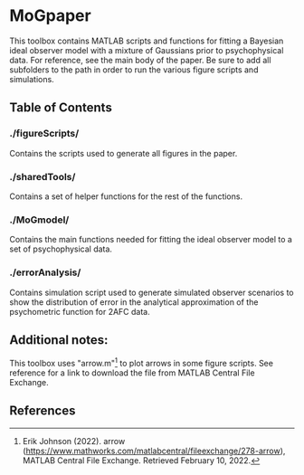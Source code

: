 # MoGpaper

This toolbox contains MATLAB scripts and functions for fitting a Bayesian ideal observer model with a mixture of Gaussians prior to psychophysical data. For reference, see the main body of the paper. Be sure to add all subfolders to the path in order to run the various figure scripts and simulations.

## Table of Contents

### ./figureScripts/
Contains the scripts used to generate all figures in the paper.

### ./sharedTools/
Contains a set of helper functions for the rest of the functions.

### ./MoGmodel/
Contains the main functions needed for fitting the ideal observer model to a set of psychophysical data.

### ./errorAnalysis/
Contains simulation script used to generate simulated observer scenarios to show the distribution of error in the analytical approximation of the psychometric function for 2AFC data.

## Additional notes:
This toolbox uses "arrow.m"[^1] to plot arrows in some figure scripts. See reference for a link to download the file from MATLAB Central File Exchange.

## References
[^1]: Erik Johnson (2022). arrow (https://www.mathworks.com/matlabcentral/fileexchange/278-arrow), MATLAB Central File Exchange. Retrieved February 10, 2022.
